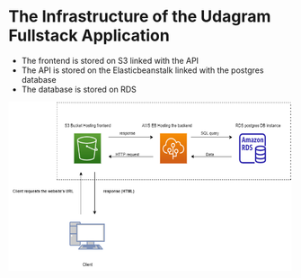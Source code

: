 # The Infrastructure of the Udagram Fullstack Application


- The frontend is stored on S3 linked with the API
- The API is stored on the Elasticbeanstalk linked with the postgres database
- The database is stored on RDS

<img src="https://raw.githubusercontent.com/TheAbzo/AWS-Deployment-3rd-Project/master/screenshots/infrastructure.png" width="600" height="300">


